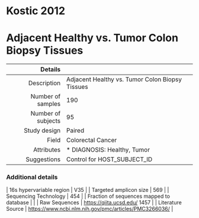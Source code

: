 # Kostic 2012

# Adjacent Healthy vs. Tumor Colon Biopsy Tissues


| Details        |             |
| -------------: |-------------|
| Description      | Adjacent Healthy vs. Tumor Colon Biopsy Tissues |
| Number of samples     | 190      |
| Number of subjects | 95      |
| Study design | Paired |
| Field | Colorectal Cancer|
| Attributes | * DIAGNOSIS: Healthy, Tumor |
| Suggestions | Control for HOST_SUBJECT_ID

### Additional details

| 16s hypervariable region | V35 |
| Targeted amplicon size | 569 |
| Sequencing Technology | 454 |
| Fraction of sequences mapped to database |  |
| Raw Sequences | https://qiita.ucsd.edu/ 1457 |
| Literature Source | https://www.ncbi.nlm.nih.gov/pmc/articles/PMC3266036/ |